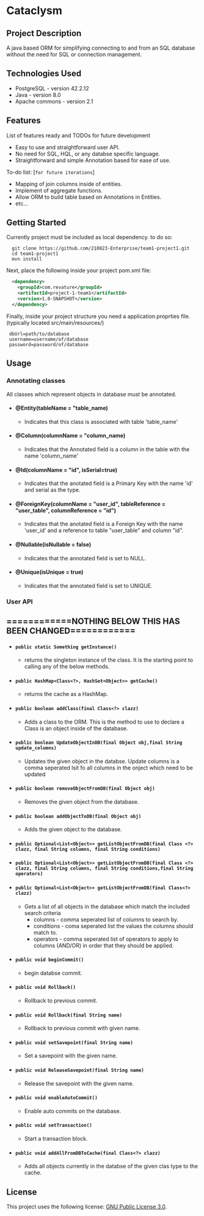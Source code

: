 # Cataclysm

## Project Description
A java based ORM for simplifying connecting to and from an SQL database without the need for SQL or connection management. 

## Technologies Used

* PostgreSQL - version 42.2.12  
* Java - version 8.0  
* Apache commons - version 2.1  

## Features

List of features ready and TODOs for future development  
* Easy to use and straightforward user API.  
* No need for SQL, HQL, or any databse specific language.  
* Straightforward and simple Annotation based for ease of use. 

To-do list: [`for future iterations`]
* Mapping of join columns inside of entities.    
* Implement of aggregate functions.  
* Allow ORM to build table based on Annotations in Entities.  
* etc...

## Getting Started  
Currently project must be included as local dependency. to do so:
```shell
  git clone https://github.com/210823-Enterprise/team1-project1.git
  cd team1-project1
  mvn install
```
Next, place the following inside your project pom.xml file:
```XML
  <dependency>
    <groupId>com.revature</groupId>
    <artifactId>project-1-team1</artifactId>
    <version>1.0-SNAPSHOT</version>
  </dependency>

```


Finally, inside your project structure you need a application.proprties file. 
 (typically located src/main/resources/)
 ``` 
  dbUrl=path/to/database
  username=username/of/database
  password=password/of/database  
  ```
  
## Usage  
  ### Annotating classes  
  All classes which represent objects in database must be annotated.
   - #### @Entity(tableName = "table_name)  
      - Indicates that this class is associated with table 'table_name'  
   - #### @Column(columnName = "column_name)  
      - Indicates that the Annotated field is a column in the table with the name 'column_name'  
   - #### @Id(columnName = "id", isSerial=true)  
      - Indicates that the anotated field is a Primary Key with the name 'id' and serial as the type.  
   - #### @ForeignKey(columnName = "user_id", tableReference = "user_table", columnReference = "id")  
      - Indicates that the anotated field is a Foreign Key with the name 'user_id' and a reference to table "user_table" and column "id". 
   - #### @Nullable(isNullable = false) 
      - Indicates that the annotated field is set to NULL.
   - #### @Unique(isUnique = true) 
      - Indicates that the annotated field is set to UNIQUE.

  ### User API  
  
## ============NOTHING BELOW THIS HAS BEEN CHANGED============
  
  - #### `public static Something getInstance()`  
     - returns the singleton instance of the class. It is the starting point to calling any of the below methods.  
  - #### `public HashMap<Class<?>, HashSet<Object>> getCache()`  
     - returns the cache as a HashMap.  
  - #### `public boolean addClass(final Class<?> clazz)`  
     - Adds a class to the ORM. This is the method to use to declare a Class is an object inside of the database.  
  - #### `public boolean UpdateObjectInDB(final Object obj,final String update_columns)`  
     - Updates the given object in the databse. Update columns is a comma seperated lsit fo all columns in the onject which need to be updated  
  - #### `public boolean removeObjectFromDB(final Object obj)`  
     - Removes the given object from the database.  
  - #### `public boolean addObjectToDB(final Object obj)`  
     - Adds the given object to the database.  
  - #### `public Optional<List<Object>> getListObjectFromDB(final Class <?> clazz, final String columns, final String conditions)`  
  - #### `public Optional<List<Object>> getListObjectFromDB(final Class <?> clazz, final String columns, final String conditions,final String operators)`  
  - #### `public Optional<List<Object>> getListObjectFromDB(final Class<?> clazz)`  
     - Gets a list of all objects in the database which match the included search criteria  
        - columns - comma seperated list of columns to search by.  
        - conditions - coma seperated list the values the columns should match to.  
        - operators - comma seperated list of operators to apply to columns (AND/OR) in order that they should be applied.  
  - #### `public void beginCommit()`  
     - begin databse commit.  
  - #### `public void Rollback()`  
     - Rollback to previous commit.  
  - #### `public void Rollback(final String name)`  
     - Rollback to previous commit with given name.  
  - #### `public void setSavepoint(final String name)`  
     - Set a savepoint with the given name.  
  - #### `public void ReleaseSavepoint(final String name)`  
     - Release the savepoint with the given name.  
  - #### `public void enableAutoCommit()`  
     - Enable auto commits on the database.  
  - #### `public void setTransaction()`  
     - Start a transaction block.  
  - #### `public void addAllFromDBToCache(final Class<?> clazz)`  
     - Adds all objects currently in the databse of the given clas type to the cache.  



## License

This project uses the following license: [GNU Public License 3.0](https://www.gnu.org/licenses/gpl-3.0.en.html).
